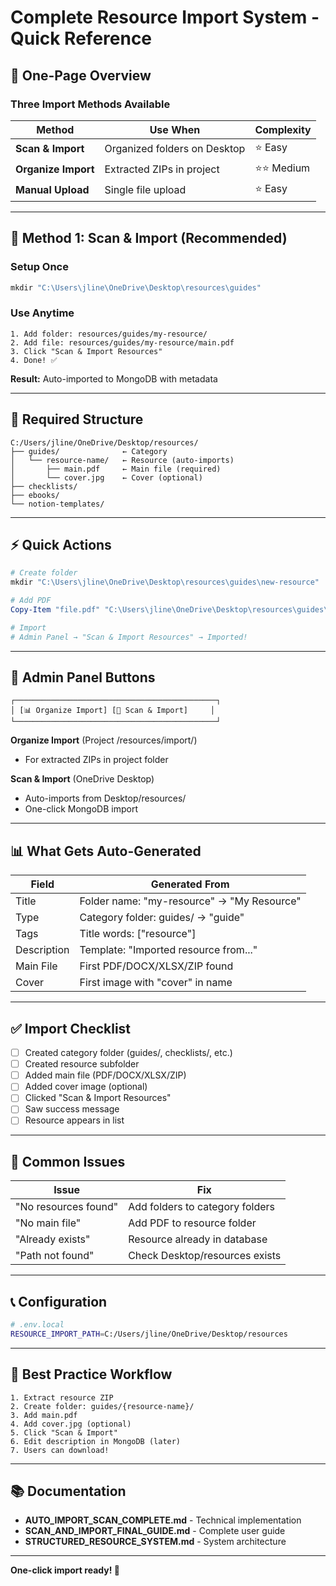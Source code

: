 # Complete Resource Import System - Quick Reference

## 🎯 One-Page Overview

### Three Import Methods Available

| Method | Use When | Complexity |
|--------|----------|------------|
| **Scan & Import** | Organized folders on Desktop | ⭐ Easy |
| **Organize Import** | Extracted ZIPs in project | ⭐⭐ Medium |
| **Manual Upload** | Single file upload | ⭐ Easy |

---

## 🚀 Method 1: Scan & Import (Recommended)

### Setup Once
```powershell
mkdir "C:\Users\jline\OneDrive\Desktop\resources\guides"
```

### Use Anytime
```
1. Add folder: resources/guides/my-resource/
2. Add file: resources/guides/my-resource/main.pdf
3. Click "Scan & Import Resources"
4. Done! ✅
```

**Result:** Auto-imported to MongoDB with metadata

---

## 📁 Required Structure

```
C:/Users/jline/OneDrive/Desktop/resources/
├── guides/              ← Category
│   └── resource-name/   ← Resource (auto-imports)
│       ├── main.pdf     ← Main file (required)
│       └── cover.jpg    ← Cover (optional)
├── checklists/
├── ebooks/
└── notion-templates/
```

---

## ⚡ Quick Actions

```powershell
# Create folder
mkdir "C:\Users\jline\OneDrive\Desktop\resources\guides\new-resource"

# Add PDF
Copy-Item "file.pdf" "C:\Users\jline\OneDrive\Desktop\resources\guides\new-resource\main.pdf"

# Import
# Admin Panel → "Scan & Import Resources" → Imported!
```

---

## 🎨 Admin Panel Buttons

```
┌─────────────────────────────────────────────┐
│ [📊 Organize Import] [📁 Scan & Import]     │
└─────────────────────────────────────────────┘
```

**Organize Import** (Project /resources/import/)
- For extracted ZIPs in project folder

**Scan & Import** (OneDrive Desktop)
- Auto-imports from Desktop/resources/
- One-click MongoDB import

---

## 📊 What Gets Auto-Generated

| Field | Generated From |
|-------|---------------|
| Title | Folder name: "my-resource" → "My Resource" |
| Type | Category folder: guides/ → "guide" |
| Tags | Title words: ["resource"] |
| Description | Template: "Imported resource from..." |
| Main File | First PDF/DOCX/XLSX/ZIP found |
| Cover | First image with "cover" in name |

---

## ✅ Import Checklist

- [ ] Created category folder (guides/, checklists/, etc.)
- [ ] Created resource subfolder
- [ ] Added main file (PDF/DOCX/XLSX/ZIP)
- [ ] Added cover image (optional)
- [ ] Clicked "Scan & Import Resources"
- [ ] Saw success message
- [ ] Resource appears in list

---

## 🐛 Common Issues

| Issue | Fix |
|-------|-----|
| "No resources found" | Add folders to category folders |
| "No main file" | Add PDF to resource folder |
| "Already exists" | Resource already in database |
| "Path not found" | Check Desktop/resources exists |

---

## 📞 Configuration

```bash
# .env.local
RESOURCE_IMPORT_PATH=C:/Users/jline/OneDrive/Desktop/resources
```

---

## 🎯 Best Practice Workflow

```
1. Extract resource ZIP
2. Create folder: guides/{resource-name}/
3. Add main.pdf
4. Add cover.jpg (optional)
5. Click "Scan & Import"
6. Edit description in MongoDB (later)
7. Users can download!
```

---

## 📚 Documentation

- **AUTO_IMPORT_SCAN_COMPLETE.md** - Technical implementation
- **SCAN_AND_IMPORT_FINAL_GUIDE.md** - Complete user guide
- **STRUCTURED_RESOURCE_SYSTEM.md** - System architecture

---

**One-click import ready! 🎉**
